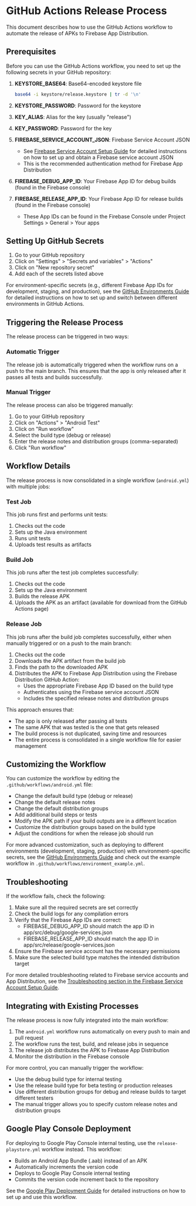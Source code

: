 # GitHub Actions Release Process

This document describes how to use the GitHub Actions workflow to automate the release of APKs to Firebase App Distribution.

## Prerequisites

Before you can use the GitHub Actions workflow, you need to set up the following secrets in your GitHub repository:

1. **KEYSTORE_BASE64**: Base64-encoded keystore file
   ```bash
   base64 -i keystore/release.keystore | tr -d '\n'
   ```

2. **KEYSTORE_PASSWORD**: Password for the keystore
3. **KEY_ALIAS**: Alias for the key (usually "release")
4. **KEY_PASSWORD**: Password for the key
5. **FIREBASE_SERVICE_ACCOUNT_JSON**: Firebase Service Account JSON
   - See [Firebase Service Account Setup Guide](FIREBASE_SERVICE_ACCOUNT_SETUP.md) for detailed instructions on how to set up and obtain a Firebase service account JSON
   - This is the recommended authentication method for Firebase App Distribution

6. **FIREBASE_DEBUG_APP_ID**: Your Firebase App ID for debug builds (found in the Firebase console)
7. **FIREBASE_RELEASE_APP_ID**: Your Firebase App ID for release builds (found in the Firebase console)
   - These App IDs can be found in the Firebase Console under Project Settings > General > Your apps

## Setting Up GitHub Secrets

1. Go to your GitHub repository
2. Click on "Settings" > "Secrets and variables" > "Actions"
3. Click on "New repository secret"
4. Add each of the secrets listed above

For environment-specific secrets (e.g., different Firebase App IDs for development, staging, and production), see the [GitHub Environments Guide](GITHUB_ENVIRONMENTS_GUIDE.md) for detailed instructions on how to set up and switch between different environments in GitHub Actions.

## Triggering the Release Process

The release process can be triggered in two ways:

### Automatic Trigger

The release job is automatically triggered when the workflow runs on a push to the main branch. This ensures that the app is only released after it passes all tests and builds successfully.

### Manual Trigger

The release process can also be triggered manually:

1. Go to your GitHub repository
2. Click on "Actions" > "Android Test"
3. Click on "Run workflow"
4. Select the build type (debug or release)
5. Enter the release notes and distribution groups (comma-separated)
6. Click "Run workflow"

## Workflow Details

The release process is now consolidated in a single workflow (`android.yml`) with multiple jobs:

### Test Job

This job runs first and performs unit tests:

1. Checks out the code
2. Sets up the Java environment
3. Runs unit tests
4. Uploads test results as artifacts

### Build Job

This job runs after the test job completes successfully:

1. Checks out the code
2. Sets up the Java environment
3. Builds the release APK
4. Uploads the APK as an artifact (available for download from the GitHub Actions page)

### Release Job

This job runs after the build job completes successfully, either when manually triggered or on a push to the main branch:

1. Checks out the code
2. Downloads the APK artifact from the build job
3. Finds the path to the downloaded APK
4. Distributes the APK to Firebase App Distribution using the Firebase Distribution GitHub Action:
   - Uses the appropriate Firebase App ID based on the build type
   - Authenticates using the Firebase service account JSON
   - Includes the specified release notes and distribution groups

This approach ensures that:
- The app is only released after passing all tests
- The same APK that was tested is the one that gets released
- The build process is not duplicated, saving time and resources
- The entire process is consolidated in a single workflow file for easier management

## Customizing the Workflow

You can customize the workflow by editing the `.github/workflows/android.yml` file:

- Change the default build type (debug or release)
- Change the default release notes
- Change the default distribution groups
- Add additional build steps or tests
- Modify the APK path if your build outputs are in a different location
- Customize the distribution groups based on the build type
- Adjust the conditions for when the release job should run

For more advanced customization, such as deploying to different environments (development, staging, production) with environment-specific secrets, see the [GitHub Environments Guide](GITHUB_ENVIRONMENTS_GUIDE.md) and check out the example workflow in `.github/workflows/environment_example.yml`.

## Troubleshooting

If the workflow fails, check the following:

1. Make sure all the required secrets are set correctly
2. Check the build logs for any compilation errors
3. Verify that the Firebase App IDs are correct:
   - FIREBASE_DEBUG_APP_ID should match the app ID in app/src/debug/google-services.json
   - FIREBASE_RELEASE_APP_ID should match the app ID in app/src/release/google-services.json
4. Ensure the Firebase service account has the necessary permissions
5. Make sure the selected build type matches the intended distribution target

For more detailed troubleshooting related to Firebase service accounts and App Distribution, see the [Troubleshooting section in the Firebase Service Account Setup Guide](FIREBASE_SERVICE_ACCOUNT_SETUP.md#troubleshooting).

## Integrating with Existing Processes

The release process is now fully integrated into the main workflow:

1. The `android.yml` workflow runs automatically on every push to main and pull request
2. The workflow runs the test, build, and release jobs in sequence
3. The release job distributes the APK to Firebase App Distribution
4. Monitor the distribution in the Firebase console

For more control, you can manually trigger the workflow:
   - Use the debug build type for internal testing
   - Use the release build type for beta testing or production releases
   - Use different distribution groups for debug and release builds to target different testers
   - The manual trigger allows you to specify custom release notes and distribution groups

## Google Play Console Deployment

For deploying to Google Play Console internal testing, use the `release-playstore.yml` workflow instead. This workflow:

- Builds an Android App Bundle (.aab) instead of an APK
- Automatically increments the version code
- Deploys to Google Play Console internal testing
- Commits the version code increment back to the repository

See the [Google Play Deployment Guide](GOOGLE_PLAY_DEPLOYMENT.md) for detailed instructions on how to set up and use this workflow.
